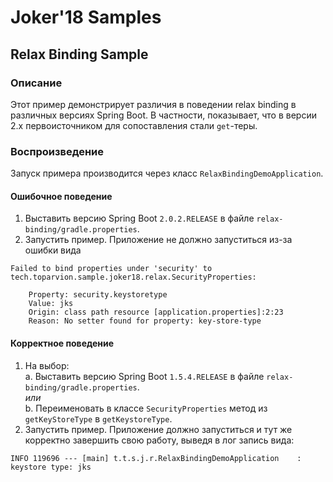 # Joker'18 Samples
## Relax Binding Sample
### Описание

Этот пример демонстрирует различия в поведении relax binding в различных 
версиях Spring Boot. В частности, показывает, что в версии 2.х первоисточником
для сопоставления стали `get`-теры.

### Воспроизведение
Запуск примера производится через класс `RelaxBindingDemoApplication`.
#### Ошибочное поведение

1. Выставить версию Spring Boot `2.0.2.RELEASE` в файле 
`relax-binding/gradle.properties`.
2. Запустить пример. Приложение не должно запуститься из-за ошибки вида
```text
Failed to bind properties under 'security' to tech.toparvion.sample.joker18.relax.SecurityProperties:

    Property: security.keystoretype
    Value: jks
    Origin: class path resource [application.properties]:2:23
    Reason: No setter found for property: key-store-type
```

#### Корректное поведение

1. На выбор:  
    a. Выставить версию Spring Boot `1.5.4.RELEASE` в файле 
       `relax-binding/gradle.properties`.  
_или_  
    b. Переименовать в классе `SecurityProperties` метод из 
    `getKeyStoreType` в `getKeystoreType`.
2. Запустить пример. Приложение должно запуститься и тут же корректно 
завершить свою работу, выведя в лог запись вида:
```text
INFO 119696 --- [main] t.t.s.j.r.RelaxBindingDemoApplication    : keystore type: jks
```
